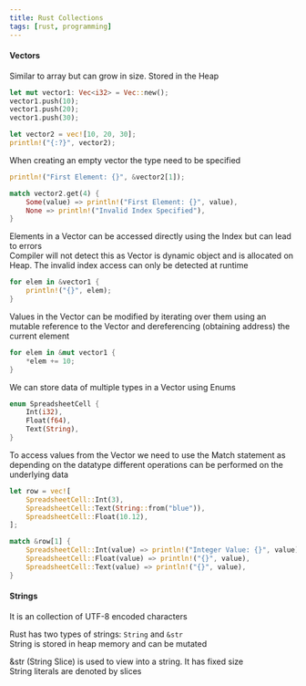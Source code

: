 ```yaml
---
title: Rust Collections
tags: [rust, programming]
---
```


#### Vectors

Similar to array but can grow in size. Stored in the Heap

```rust
let mut vector1: Vec<i32> = Vec::new();
vector1.push(10);
vector1.push(20);
vector1.push(30);

let vector2 = vec![10, 20, 30];
println!("{:?}", vector2);
```

When creating an empty vector the type need to be specified

```rust
println!("First Element: {}", &vector2[1]);

match vector2.get(4) {
	Some(value) => println!("First Element: {}", value),
	None => println!("Invalid Index Specified"),
}
```

Elements in a Vector can be accessed directly using the Index but can lead to errors  
Compiler will not detect this as Vector is dynamic object and is allocated on Heap. The invalid index access can only be detected at runtime  

```rust
for elem in &vector1 {
	println!("{}", elem);
}
```

Values in the Vector can be modified by iterating over them using an mutable reference to the Vector and dereferencing (obtaining address) the current element

```rust
for elem in &mut vector1 {
	*elem += 10;
}
```

We can store data of multiple types in a Vector using Enums

```rust
enum SpreadsheetCell {
    Int(i32),
    Float(f64),
    Text(String),
}
```

To access values from the Vector we need to use the Match statement as depending on the datatype different operations can be performed on the underlying data

```rust
let row = vec![
	SpreadsheetCell::Int(3),
	SpreadsheetCell::Text(String::from("blue")),
	SpreadsheetCell::Float(10.12),
];

match &row[1] {
	SpreadsheetCell::Int(value) => println!("Integer Value: {}", value),
	SpreadsheetCell::Float(value) => println!("{}", value),
	SpreadsheetCell::Text(value) => println!("{}", value),
}
```


#### Strings

It is an collection of UTF-8 encoded characters

Rust has two types of strings: `String` and `&str`  
String is stored in heap memory and can be mutated  

&str (String Slice) is used to view into a string. It has fixed size  
String literals are denoted by slices